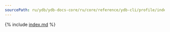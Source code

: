 ```yaml
---
sourcePath: ru/ydb/ydb-docs-core/ru/core/reference/ydb-cli/profile/index.md
---
```

{% include [index.md](_includes/index.md) %}
